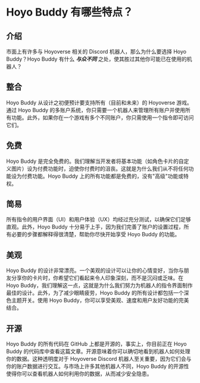 # Hoyo Buddy 有哪些特点？

## 介绍

市面上有许多与 Hoyoverse 相关的 Discord 机器人，那么为什么要选择 Hoyo Buddy？Hoyo Buddy 有什么 ***与众不同*** 之处，使其胜过其他你可能已在使用的机器人？

## 整合

Hoyo Buddy 从设计之初便预计要支持所有（目前和未来）的 Hoyoverse 游戏。通过 Hoyo Buddy 的多账户系统，你只需要一个机器人来管理所有账户并使用所有功能。此外，如果你在一个游戏有多个不同账户，你只需使用一个指令即可访问它们。

## 免费

Hoyo Buddy 是完全免费的。我们理解当开发者将基本功能（如角色卡片的自定义图片）设为付费功能时，迫使你付费时的沮丧。这就是为什么我们从不将任何功能设为付费功能。Hoyo Buddy 上的所有功能都是免费的，没有"高级"功能或特权。

## 简易

所有指令的用户界面（UI）和用户体验（UX）均经过充分测试，以确保它们足够直观。此外，Hoyo Buddy 十分易于上手，因为我们完善了账户的设置过程，所有必要的步骤都解释得很清楚，帮助你尽快开始享受 Hoyo Buddy 的功能。

## 美观

Hoyo Buddy 的设计非常漂亮。一个美观的设计可以让你的心情变好，当你与朋友分享你的卡片时，你希望它们看起来令人印象深刻，而不是沉闷或乏味。在 Hoyo Buddy，我们理解这一点，这就是为什么我们努力为机器人的指令界面制作最佳的设计。此外，为了减少眼睛疲劳，Hoyo Buddy 的所有设计都包括一个深色主题开关。使用 Hoyo Buddy，你可以享受美观、速度和用户友好功能的完美结合。

## 开源

Hoyo Buddy 的所有代码在 GitHub 上都是开源的，事实上，你目前正在 Hoyo Buddy 的代码库中查看这篇文章。开源意味着你可以确切地看到机器人如何处理你的数据。这种透明度对于 Hoyoverse Discord 机器人至关重要，因为它们会与你的账户数据进行交互。与市场上许多其他机器人不同，Hoyo Buddy 的开源性使得你可以查看机器人如何利用你的数据，从而减少安全隐患。
